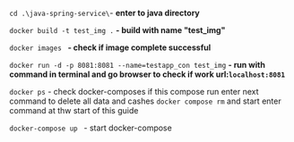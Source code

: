``cd .\java-spring-service\``- **enter to java directory**

``docker build -t test_img .`` **- build with name "test_img"**

``docker images `` **- check if image complete successful**

``docker run -d -p 8081:8081 --name=testapp_con test_img`` **- run with command in terminal and go browser to check if work url:``localhost:8081``**

``docker ps`` - check docker-composes if this compose run enter next command to delete all data and cashes ``docker compose rm`` and start enter command at thw start of this guide

``docker-compose up `` - start docker-compose